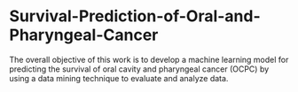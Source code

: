 # Survival-Prediction-of-Oral-and-Pharyngeal-Cancer
The overall objective of this work is to develop a machine learning model for predicting the survival of oral cavity and pharyngeal cancer (OCPC) by using a data mining technique to evaluate and analyze data.
